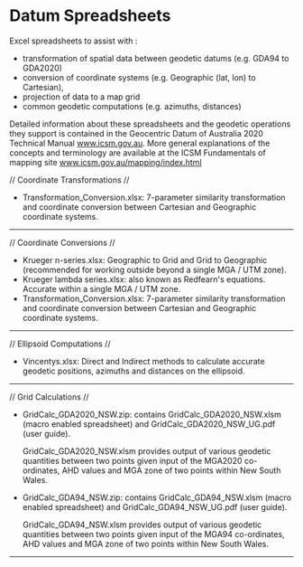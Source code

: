 # Datum Spreadsheets
Excel spreadsheets to assist with :
- transformation of spatial data between geodetic datums (e.g. GDA94 to GDA2020)
- conversion of coordinate systems (e.g. Geographic (lat, lon) to Cartesian),
- projection of data to a map grid
- common geodetic computations (e.g. azimuths, distances)

Detailed information about these spreadsheets and the geodetic operations they support is contained in the Geocentric Datum of Australia 2020 Technical Manual www.icsm.gov.au.
More general explanations of the concepts and terminology are available at the ICSM Fundamentals of mapping site  www.icsm.gov.au/mapping/index.html 


// Coordinate Transformations //
- Transformation_Conversion.xlsx: 7-parameter similarity transformation and coordinate conversion between Cartesian and Geographic coordinate systems.
__________________________________


// Coordinate Conversions //
- Krueger n-series.xlsx: Geographic to Grid and Grid to Geographic (recommended for working outside beyond a single MGA / UTM zone).
- Krueger lambda series.xlsx: also known as Redfearn's equations. Accurate within a single MGA / UTM zone.
- Transformation_Conversion.xlsx: 7-parameter similarity transformation and coordinate conversion between Cartesian and Geographic coordinate systems.
__________________________________


// Ellipsoid Computations //
- Vincentys.xlsx: Direct and Indirect methods to calculate accurate geodetic positions, azimuths and distances on the ellipsoid.
__________________________________


// Grid Calculations //
- GridCalc_GDA2020_NSW.zip: contains GridCalc_GDA2020_NSW.xlsm (macro enabled spreadsheet) and GridCalc_GDA2020_NSW_UG.pdf (user guide).

  GridCalc_GDA2020_NSW.xlsm provides output of various geodetic quantities between two points given input of the MGA2020 co-ordinates,
  AHD values and MGA zone of two points within New South Wales.
  
- GridCalc_GDA94_NSW.zip: contains GridCalc_GDA94_NSW.xlsm (macro enabled spreadsheet) and GridCalc_GDA94_NSW_UG.pdf (user guide).

  GridCalc_GDA94_NSW.xlsm provides output of various geodetic quantities between two points given input of the MGA94 co-ordinates,
  AHD values and MGA zone of two points within New South Wales.
__________________________________
